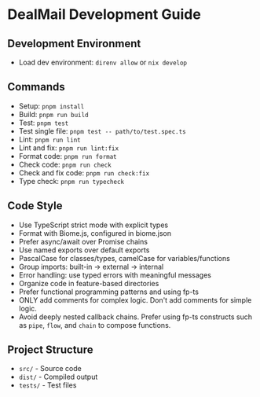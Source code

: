 # DealMail Development Guide

## Development Environment
- Load dev environment: `direnv allow` or `nix develop`

## Commands
- Setup: `pnpm install`
- Build: `pnpm run build`
- Test: `pnpm test`
- Test single file: `pnpm test -- path/to/test.spec.ts`
- Lint: `pnpm run lint`
- Lint and fix: `pnpm run lint:fix`
- Format code: `pnpm run format`
- Check code: `pnpm run check`
- Check and fix code: `pnpm run check:fix`
- Type check: `pnpm run typecheck`

## Code Style
- Use TypeScript strict mode with explicit types
- Format with Biome.js, configured in biome.json
- Prefer async/await over Promise chains
- Use named exports over default exports
- PascalCase for classes/types, camelCase for variables/functions
- Group imports: built-in → external → internal
- Error handling: use typed errors with meaningful messages
- Organize code in feature-based directories
- Prefer functional programming patterns and using fp-ts
- ONLY add comments for complex logic. Don't add comments for simple logic.
- Avoid deeply nested callback chains. Prefer using fp-ts constructs such as `pipe`, `flow`, and `chain` to compose functions.

## Project Structure
- `src/` - Source code
- `dist/` - Compiled output
- `tests/` - Test files
